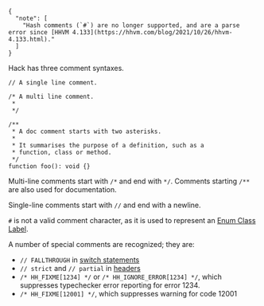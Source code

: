 ```yamlmeta
{
  "note": [
    "Hash comments (`#`) are no longer supported, and are a parse error since [HHVM 4.133](https://hhvm.com/blog/2021/10/26/hhvm-4.133.html)."
  ]
}
```

Hack has three comment syntaxes.

```hack
// A single line comment.

/* A multi line comment.
 *
 */

/**
 * A doc comment starts with two asterisks.
 *
 * It summarises the purpose of a definition, such as a
 * function, class or method.
 */
function foo(): void {}
```

Multi-line comments start with `/*` and end with `*/`. Comments starting `/**`
are also used for documentation.

Single-line comments start with `//` and end with a newline.

`#` is not a valid comment character, as it is used to represent an
[Enum Class Label](/hack/built-in-types/enum-class-label).

A number of special comments are recognized; they are:

- `// FALLTHROUGH` in [switch statements](/hack/statements/switch)
- `// strict` and `// partial` in
  [headers](/hack/source-code-fundamentals/program-structure)
- `/* HH_FIXME[1234] */` or `/* HH_IGNORE_ERROR[1234] */`, which suppresses
  typechecker error reporting for error 1234.
- `/* HH_FIXME[12001] */`, which suppresses warning for code 12001
